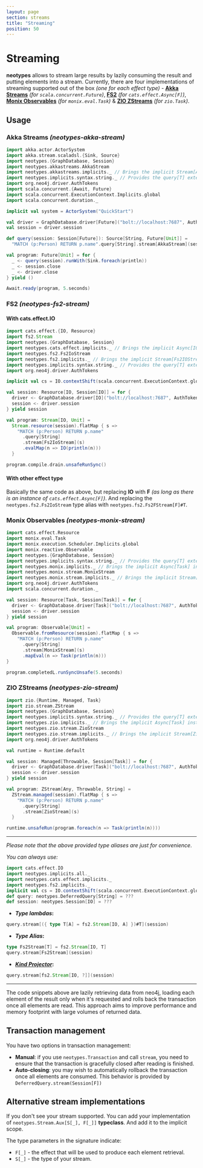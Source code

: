 ```yaml
---
layout: page
section: streams
title: "Streaming"
position: 50
---
```


# Streaming

**neotypes** allows to stream large results by lazily consuming the result and putting elements into a stream.
Currently, there are four implementations of streaming supported out of the box _(one for each effect type)_ -
[**Akka Streams**](https://doc.akka.io/docs/akka/current/stream/index.html) _(for `scala.concurrent.Future`)_,
[**FS2**](https://fs2.io/) _(for `cats.effect.Async[F]`)_,
[**Monix Observables**](https://monix.io/docs/3x/reactive/observable.html) _(for `monix.eval.Task`)_ &
[**ZIO ZStreams**](https://zio.dev/docs/datatypes/datatypes_stream) _(for `zio.Task`)_.

## Usage

### Akka Streams _(neotypes-akka-stream)_

```scala mdoc:compile-only
import akka.actor.ActorSystem
import akka.stream.scaladsl.{Sink, Source}
import neotypes.{GraphDatabase, Session}
import neotypes.akkastreams.AkkaStream
import neotypes.akkastreams.implicits._ // Brings the implicit Stream[AkkaStream] instance into the scope.
import neotypes.implicits.syntax.string._ // Provides the query[T] extension method.
import org.neo4j.driver.AuthTokens
import scala.concurrent.{Await, Future}
import scala.concurrent.ExecutionContext.Implicits.global
import scala.concurrent.duration._

implicit val system = ActorSystem("QuickStart")

val driver = GraphDatabase.driver[Future]("bolt://localhost:7687", AuthTokens.basic("neo4j", "****"))
val session = driver.session

def query(session: Session[Future]): Source[String, Future[Unit]] =
  "MATCH (p:Person) RETURN p.name".query[String].stream[AkkaStream](session)

val program: Future[Unit] = for {
  _ <- query(session).runWith(Sink.foreach(println))
  _ <- session.close
  _ <- driver.close
} yield ()

Await.ready(program, 5.seconds)
```

### FS2 _(neotypes-fs2-stream)_

#### With cats.effect.IO

```scala mdoc:compile-only
import cats.effect.{IO, Resource}
import fs2.Stream
import neotypes.{GraphDatabase, Session}
import neotypes.cats.effect.implicits._ // Brings the implicit Async[IO] instance into the scope.
import neotypes.fs2.Fs2IoStream
import neotypes.fs2.implicits._ // Brings the implicit Stream[Fs2IOStream] instance into the scope.
import neotypes.implicits.syntax.string._ // Provides the query[T] extension method.
import org.neo4j.driver.AuthTokens

implicit val cs = IO.contextShift(scala.concurrent.ExecutionContext.global)

val session: Resource[IO, Session[IO]] = for {
  driver <- GraphDatabase.driver[IO]("bolt://localhost:7687", AuthTokens.basic("neo4j", "****"))
  session <- driver.session
} yield session

val program: Stream[IO, Unit] =
  Stream.resource(session).flatMap { s =>
    "MATCH (p:Person) RETURN p.name"
      .query[String]
      .stream[Fs2IoStream](s)
      .evalMap(n => IO(println(n)))
  }

program.compile.drain.unsafeRunSync()
```

#### With other effect type

Basically the same code as above, but replacing **IO** with **F**
_(as long as there is an instance of `cats.effect.Async[F]`)_.
And replacing the `neotypes.fs2.Fs2IoStream` type alias
with `neotypes.fs2.Fs2FStream[F]#T`.

### Monix Observables _(neotypes-monix-stream)_

```scala mdoc:compile-only
import cats.effect.Resource
import monix.eval.Task
import monix.execution.Scheduler.Implicits.global
import monix.reactive.Observable
import neotypes.{GraphDatabase, Session}
import neotypes.implicits.syntax.string._ // Provides the query[T] extension method.
import neotypes.monix.implicits._ // Brings the implicit Async[Task] instance into the scope.
import neotypes.monix.stream.MonixStream
import neotypes.monix.stream.implicits._ // Brings the implicit Stream[MonixStream] instance into the scope.
import org.neo4j.driver.AuthTokens
import scala.concurrent.duration._

val session: Resource[Task, Session[Task]] = for {
  driver <- GraphDatabase.driver[Task]("bolt://localhost:7687", AuthTokens.basic("neo4j", "****"))
  session <- driver.session
} yield session

val program: Observable[Unit] =
  Observable.fromResource(session).flatMap { s =>
    "MATCH (p:Person) RETURN p.name"
      .query[String]
      .stream[MonixStream](s)
      .mapEval(n => Task(println(n)))
}

program.completedL.runSyncUnsafe(5.seconds)
```

### ZIO ZStreams _(neotypes-zio-stream)_

```scala mdoc:compile-only
import zio.{Runtime, Managed, Task}
import zio.stream.ZStream
import neotypes.{GraphDatabase, Session}
import neotypes.implicits.syntax.string._ // Provides the query[T] extension method.
import neotypes.zio.implicits._ // Brings the implicit Async[Task] instance into the scope.
import neotypes.zio.stream.ZioStream
import neotypes.zio.stream.implicits._ // Brings the implicit Stream[ZioStream] instance into the scope.
import org.neo4j.driver.AuthTokens

val runtime = Runtime.default

val session: Managed[Throwable, Session[Task]] = for {
  driver <- GraphDatabase.driver[Task]("bolt://localhost:7687", AuthTokens.basic("neo4j", "****"))
  session <- driver.session
} yield session

val program: ZStream[Any, Throwable, String] =
  ZStream.managed(session).flatMap { s =>
    "MATCH (p:Person) RETURN p.name"
      .query[String]
      .stream[ZioStream](s)
  }

runtime.unsafeRun(program.foreach(n => Task(println(n))))
```

-----

_Please note that the above provided type aliases are just for convenience_.

_You can always use:_

```scala mdoc:invisible
import cats.effect.IO
import neotypes.implicits.all._
import neotypes.cats.effect.implicits._
import neotypes.fs2.implicits._
implicit val cs = IO.contextShift(scala.concurrent.ExecutionContext.global)
def query: neotypes.DeferredQuery[String] = ???
def session: neotypes.Session[IO] = ???
```

* **_Type lambdas_:**

```scala mdoc:compile-only
query.stream[({ type T[A] = fs2.Stream[IO, A] })#T](session)
```

* **_Type Alias_:**

```scala mdoc:compile-only
type Fs2Stream[T] = fs2.Stream[IO, T]
query.stream[Fs2Stream](session)
```

* **[_Kind Projector_](https://github.com/typelevel/kind-projector):**

```scala
query.stream[fs2.Stream[IO, ?]](session)
```

-----

The code snippets above are lazily retrieving data from neo4j, loading each element of the result only when it's requested and rolls back the transaction once all elements are read.
This approach aims to improve performance and memory footprint with large volumes of returned data.

## Transaction management

You have two options in transaction management:
* **Manual**: if you use `neotypes.Transaction` and call `stream`, you need to ensure that the transaction is gracefully closed after reading is finished.
* **Auto-closing**: you may wish to automatically rollback the transaction once
all elements are consumed. This behavior is provided by `DeferredQuery.stream(Session[F])`

## Alternative stream implementations

If you don't see your stream supported.
You can add your implementation of `neotypes.Stream.Aux[S[_], F[_]]` **typeclass**.
And add it to the implicit scope.

The type parameters in the signature indicate:

* `F[_]` - the effect that will be used to produce each element retrieval.
* `S[_]` - the type of your stream.
